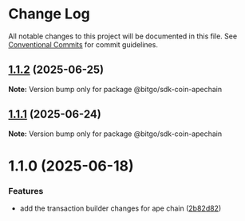 # Change Log

All notable changes to this project will be documented in this file.
See [Conventional Commits](https://conventionalcommits.org) for commit guidelines.

## [1.1.2](https://github.com/BitGo/BitGoJS/compare/@bitgo/sdk-coin-apechain@1.1.1...@bitgo/sdk-coin-apechain@1.1.2) (2025-06-25)

**Note:** Version bump only for package @bitgo/sdk-coin-apechain

## [1.1.1](https://github.com/BitGo/BitGoJS/compare/@bitgo/sdk-coin-apechain@1.1.0...@bitgo/sdk-coin-apechain@1.1.1) (2025-06-24)

**Note:** Version bump only for package @bitgo/sdk-coin-apechain

# 1.1.0 (2025-06-18)

### Features

- add the transaction builder changes for ape chain ([2b82d82](https://github.com/BitGo/BitGoJS/commit/2b82d826313d87dfa7af39ed3fcd3125f08a6e1d))
